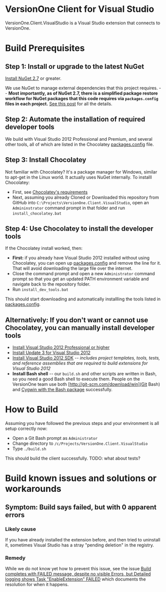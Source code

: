 # VersionOne Client for Visual Studio

VersionOne.Client.VisualStudio is a Visual Studio extension that connects to VersionOne.

# Build Prerequisites

## Step 1: Install or upgrade to the latest NuGet

[Install NuGet 2.7](http://docs.nuget.org/docs/release-notes/nuget-2.7) or greater.

We use NuGet to manage external dependencies that this project requires. -- **Most importantly, as of NuGet 2.7, there is a simplified package restore workflow for NuGet packages that this code requires via `packages.config` files in each project.** [See this post](http://docs.nuget.org/docs/release-notes/nuget-2.7) for all the details.

## Step 2: Automate the installation of required developer tools

We build with Visual Studio 2012 Professional and Premium, and several other tools, all of which are listed in
the Chocolatey [packages.config](packages.config) file.

## Step 3: Install Chocolatey

Not familiar with Chocolatey? It's a package manager for Windows, similar to apt-get in the Linux world. It actually uses NuGet internally. To installl Chocolatey:

* First, see [Chocolatey's requirements](https://github.com/chocolatey/chocolatey/wiki)
* Next, assuming you already Cloned or Downloaded this repository from GitHub into `C:\Projects\VersionOne.Client.VisualStudio`, open an `Admininstrator` command prompt in that folder and run `install_chocolatey.bat`

## Step 4: Use Chocolatey to install the developer tools

If the Chocolatey install worked, then:

* **First:** if you already have Visual Studio 2012 installed without using Chocolatey, you can open up [packages.config](packages.config) and remove the line for it. That will avoid downloading the large file over the internet.
* Close the command prompt and open a new `Administrator` command prompt so that you get an updated PATH environment variable and navigate back to the repository folder.
* Run `install_dev_tools.bat`

This should start downloading and automatically installling the tools listed in [packages.config](packages.config).

## Alternatively: If you don't want or cannot use Chocolatey, you can manually install developer tools

* [Install Visual Studio 2012 Professional or higher](http://msdn.microsoft.com/en-US/library/vstudio/e2h7fzkw.aspx)
* [Install Update 3 for Visual Studio 2012](http://support.microsoft.com/kb/2835600)
* [Install Visual Studio 2012 SDK](http://www.microsoft.com/en-us/download/details.aspx?id=30668) -- *includes project templates, tools, tests, and reference assemblies that are required to build extensions for Visual Studio 2012*
* **Install Bash shell** -- our `build.sh` and other scripts are written in Bash, so you need a good Bash shell to execute them. People on the VersionOne team use both [http://git-scm.com/download/win](Git Bash) and 
[Cygwin with the Bash package](http://www.cygwin.com/) successfully.

# How to Build

Assuming you have followed the previous steps and your environment is all setup correctly now:

* Open a Git Bash prompt as `Administrator`
* Change directory to `/c/Projects/VersionOne.Client.VisualStudio`
* Type `./build.sh`

This should build the client successfully. TODO: what about tests?

# Build known issues and solutions or workarounds

## Symptom: Build says failed, but with 0 apparent errors

### Likely cause

If you have already installed the extension before, and then tried to uninstall it, sometimes Visual Studio has a stray "pending deletion" in the registry.

### Remedy

While we do not know yet how to prevent this issue, see the issue [Build completes with FAILED message, despite no visible Errors, but Detailed logging shows Task "EnableExtension" FAILED](https://github.com/versionone/VersionOne.Client.VisualStudio/issues/10) which documents the resolution for when it happens.
